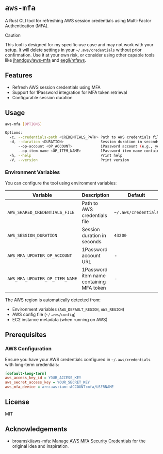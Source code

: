 # `aws-mfa`

A Rust CLI tool for refreshing AWS session credentials using Multi-Factor Authentication (MFA).

> [!CAUTION]
> This tool is designed for my specific use case and may not work with your setup. It will delete settings in your `~/.aws/credentials` without prior confirmation. Use it at your own risk, or consider using other capable tools like [jhandguy/aws-mfa](https://github.com/jhandguy/aws-mfa) and [eegli/mfaws](https://github.com/eegli/mfaws).

## Features

- Refresh AWS session credentials using MFA
- Support for 1Password integration for MFA token retrieval
- Configurable session duration

## Usage

```bash
aws-mfa [OPTIONS]

Options:
  -c, --credentials-path <CREDENTIALS_PATH> Path to AWS credentials file [env: AWS_SHARED_CREDENTIALS_FILE]
  -d, --duration <DURATION>                 Session duration in seconds [env: AWS_SESSION_DURATION] [default: 43200]
      --op-account <OP_ACCOUNT>             1Password account (e.g., yourcompany.1password.com) [env: AWS_MFA_UPDATER_OP_ACCOUNT]
      --op-item-name <OP_ITEM_NAME>         1Password item name containing MFA token [env: AWS_MFA_UPDATER_OP_ITEM_NAME]
  -h, --help                                Print help
  -V, --version                             Print version
```

### Environment Variables

You can configure the tool using environment variables:

| Variable                       | Description                              | Default              |
| ------------------------------ | ---------------------------------------- | -------------------- |
| `AWS_SHARED_CREDENTIALS_FILE`  | Path to AWS credentials file             | `~/.aws/credentials` |
| `AWS_SESSION_DURATION`         | Session duration in seconds              | `43200`              |
| `AWS_MFA_UPDATER_OP_ACCOUNT`   | 1Password account URL                    | -                    |
| `AWS_MFA_UPDATER_OP_ITEM_NAME` | 1Password item name containing MFA token | -                    |

The AWS region is automatically detected from:

- Environment variables (`AWS_DEFAULT_REGION`, `AWS_REGION`)
- AWS config file (`~/.aws/config`)
- EC2 instance metadata (when running on AWS)

## Prerequisites

### AWS Configuration

Ensure you have your AWS credentials configured in `~/.aws/credentials` with long-term credentials:

```ini
[default-long-term]
aws_access_key_id = YOUR_ACCESS_KEY
aws_secret_access_key = YOUR_SECRET_KEY
aws_mfa_device = arn:aws:iam::ACCOUNT:mfa/USERNAME
```

## License

MIT

## Acknowledgements

- [broamski/aws-mfa: Manage AWS MFA Security Credentials](https://github.com/broamski/aws-mfa) for the original idea and inspiration.
